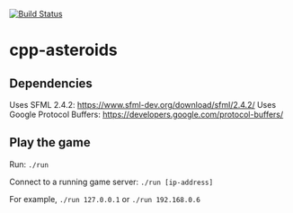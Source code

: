 [![Build Status](https://travis-ci.org/ccunnin297/cpp-asteroids.svg?branch=master)](https://travis-ci.org/ccunnin297/cpp-asteroids)

# cpp-asteroids 

## Dependencies
Uses SFML 2.4.2: https://www.sfml-dev.org/download/sfml/2.4.2/
Uses Google Protocol Buffers: https://developers.google.com/protocol-buffers/

## Play the game
Run:
`./run`

Connect to a running game server:
`./run [ip-address]`

For example, `./run 127.0.0.1` or `./run 192.168.0.6`
